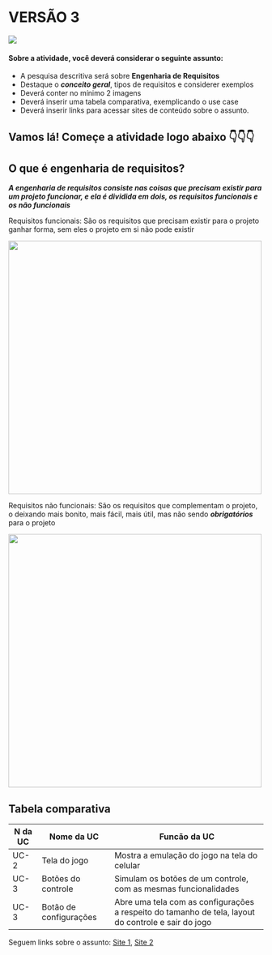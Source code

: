 # VERSÃO 3
<img src="https://media1.tenor.com/m/_7wgn-YSdl4AAAAC/good-bye.gif">

#### Sobre a atividade, você deverá considerar o seguinte assunto:

- A pesquisa descritiva será sobre **Engenharia de Requisitos**
- Destaque o **_conceito geral_**, tipos de requisitos e considerer exemplos
- Deverá conter no mínimo 2 imagens
- Deverá inserir uma tabela comparativa, exemplicando o use case
- Deverá inserir links para acessar sites de conteúdo sobre o assunto.

## Vamos lá! Começe a atividade logo abaixo 👇👇👇

## O que é engenharia de requisitos?
 **_A engenharia de requisitos consiste nas coisas que precisam existir para um projeto funcionar, e ela é dividida em dois, os requisitos funcionais e os não funcionais_**

 Requisitos funcionais: São os requisitos que precisam existir para o projeto ganhar forma, sem eles o projeto em si não pode existir

 <img src="https://res.cloudinary.com/practicaldev/image/fetch/s--SKUh3GHz--/c_limit%2Cf_auto%2Cfl_progressive%2Cq_auto%2Cw_800/https://dev-to-uploads.s3.amazonaws.com/uploads/articles/o63vc02gw53b0r1xw505.jpg" width="500">
 
 Requisitos não funcionais: São os requisitos que complementam o projeto, o deixando mais bonito, mais fácil, mais útil, mas não sendo **_obrigatórios_** para o projeto

 <img src="https://lh4.googleusercontent.com/ZeJ892YyP8sdF_7JNesPcJJjFzNT6ordRspJM021tjW1ndepN-HpMlAtQCZGo4fjSDZavStNPi-S6oZtS-UDQ4DID6byz59yCHjKyd572trbrjc51Azo7X827YR-wjFM_juvUZnsYQkDcNS6l3fjKoc" width="500">

## Tabela comparativa

| N da UC | Nome da UC             | Funcão da UC                                                                                        |
|---------|------------------------|-----------------------------------------------------------------------------------------------------|
| UC-2    | Tela do jogo           | Mostra a emulação do jogo na tela do celular                                                        |
| UC-3    | Botões do controle     | Simulam os botões de um controle, com as mesmas funcionalidades                                     |
| UC-3    | Botão de configurações | Abre uma tela com as configurações a respeito do tamanho de tela, layout do controle e sair do jogo |

 Seguem links sobre o assunto:
[Site 1](https://www.mestresdaweb.com.br/tecnologias/requisitos-funcionais-e-nao-funcionais-o-que-sao), [Site 2](https://blog.casadodesenvolvedor.com.br/requisitos-funcionais-e-nao-funcionais/)
